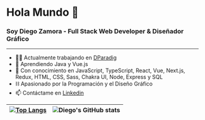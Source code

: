 <h1 >Hola Mundo 👋</h1>
<h3 >Soy Diego Zamora - Full Stack Web Developer & Diseñador Gráfico</h3>

<hr/>

- 👨‍💻 Actualmente trabajando en <a href='https://www.dparadig.com/'>DParadig</a>
- 🌱 Aprendiendo Java y Vue.js
- 💬 Con conocimiento en JavaScript, TypeScript, React, Vue, Next.js, Redux, HTML, CSS, Sass, Chakra UI, Node, Express y SQL
- ⛓  Apasionado por la Programación y el Diseño Gráfico
- 📫 Contáctame en <a href="https://www.linkedin.com/in/diegozestudio/" >Linkedin</a>


|[![Top Langs](https://github-readme-stats.vercel.app/api/top-langs/?username=diegozestudio&show_icons=true&theme=city_lights)](https://github.com/diegozestudio/github-readme-stats)|![Diego's GitHub stats](https://github-readme-stats.vercel.app/api?username=diegozestudio&show_icons=true&theme=city_lights)|
|---|---|
